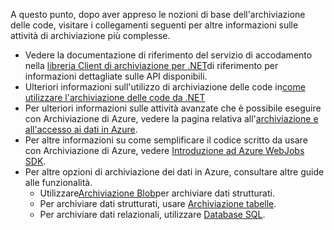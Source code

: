 
A questo punto, dopo aver appreso le nozioni di base dell'archiviazione delle code, visitare i collegamenti seguenti per altre informazioni sulle attività di archiviazione più complesse.

- Vedere la documentazione di riferimento del servizio di accodamento nella [libreria Client di archiviazione per .NET](http://go.microsoft.com/fwlink/?LinkID=390731)di riferimento per informazioni dettagliate sulle API disponibili.
- Ulteriori informazioni sull'utilizzo di archiviazione delle code in[come utilizzare l'archiviazione delle code da .NET](storage-dotnet-how-to-use-queues.md)
- Per ulteriori informazioni sulle attività avanzate che è possibile eseguire con Archiviazione di Azure, vedere la pagina relativa all'[archiviazione e all'accesso ai dati in Azure](https://msdn.microsoft.com/library/azure/gg433040.aspx).    
- Per altre informazioni su come semplificare il codice scritto da usare con Archiviazione di Azure, vedere [Introduzione ad Azure WebJobs SDK](/app-service-web/websites-dotnet-webjobs-sdk.md).
- Per altre opzioni di archiviazione dei dati in Azure, consultare altre guide alle funzionalità.
  - Utilizzare[Archiviazione Blob](./storage-dotnet-how-to-use-blobs.md)per archiviare dati strutturati.
  - Per archiviare dati strutturati, usare [Archiviazione tabelle](./storage-dotnet-how-to-use-tables.md).
  - Per archiviare dati relazionali, utilizzare [Database SQL](/sql-database/sql-database-dotnet-how-to-use.md).

<!---HONumber=AcomDC_0204_2016-->